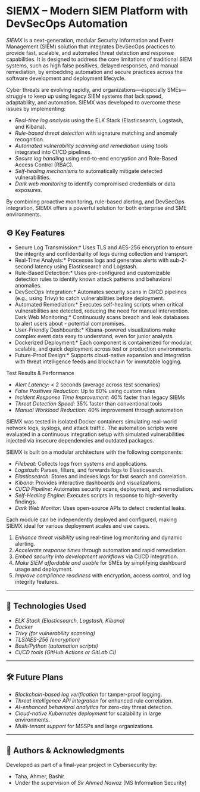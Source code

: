 # SIEMX – Modern SIEM Platform with DevSecOps Automation

*SIEMX* is a next-generation, modular Security Information and Event Management (SIEM) solution that integrates DevSecOps practices to provide fast, scalable, and automated threat detection and response capabilities. It is designed to address the core limitations of traditional SIEM systems, such as high false positives, delayed responses, and manual remediation, by embedding automation and secure practices across the software development and deployment lifecycle.


Cyber threats are evolving rapidly, and organizations—especially SMEs—struggle to keep up using legacy SIEM systems that lack speed, adaptability, and automation. SIEMX was developed to overcome these issues by implementing:

- *Real-time log analysis* using the ELK Stack (Elasticsearch, Logstash, and Kibana).
- *Rule-based threat detection* with signature matching and anomaly recognition.
- *Automated vulnerability scanning and remediation* using tools integrated into CI/CD pipelines.
- *Secure log handling* using end-to-end encryption and Role-Based Access Control (RBAC).
- *Self-healing mechanisms* to automatically mitigate detected vulnerabilities.
- *Dark web monitoring* to identify compromised credentials or data exposures.

By combining proactive monitoring, rule-based alerting, and DevSecOps integration, SIEMX offers a powerful solution for both enterprise and SME environments.

## ⚙ Key Features
- Secure Log Transmission:* Uses TLS and AES-256 encryption to ensure the integrity and confidentiality of logs during collection and transport.
- Real-Time Analysis:* Processes logs and generates alerts with sub-2-second latency using Elasticsearch and Logstash.
- Rule-Based Detection:* Uses pre-configured and customizable detection rules to identify known attack patterns and behavioral anomalies.
- DevSecOps Integration:* Automates security scans in CI/CD pipelines (e.g., using Trivy) to catch vulnerabilities before deployment.
- Automated Remediation:* Executes self-healing scripts when critical vulnerabilities are detected, reducing the need for manual intervention. Dark Web Monitoring:* Continuously scans breach and leak databases to alert users about - potential compromises.
- User-Friendly Dashboards:* Kibana-powered visualizations make complex event data easy to understand, even for junior analysts.
- Dockerized Deployment:* Each component is containerized for modular, scalable, and quick deployment across test or production environments.
- Future-Proof Design:* Supports cloud-native expansion and integration with threat intelligence feeds and blockchain for immutable logging.



 Test Results & Performance

- *Alert Latency:* < 2 seconds (average across test scenarios)
- *False Positives Reduction:* Up to 60% using custom rules
- *Incident Response Time Improvement:* 40% faster than legacy SIEMs
- *Threat Detection Speed:* 35% faster than conventional tools
- *Manual Workload Reduction:* 40% improvement through automation

SIEMX was tested in isolated Docker containers simulating real-world network logs, syslogs, and attack traffic. The automation scripts were evaluated in a continuous integration setup with simulated vulnerabilities injected via insecure dependencies and outdated packages.


SIEMX is built on a modular architecture with the following components:

- *Filebeat:* Collects logs from systems and applications.
- *Logstash:* Parses, filters, and forwards logs to Elasticsearch.
- *Elasticsearch:* Stores and indexes logs for fast search and correlation.
- *Kibana:* Provides interactive dashboards and visualizations.
- *CI/CD Pipeline:* Automates security scans, deployment, and remediation.
- *Self-Healing Engine:* Executes scripts in response to high-severity findings.
- *Dark Web Monitor:* Uses open-source APIs to detect credential leaks.

Each module can be independently deployed and configured, making SIEMX ideal for various deployment scales and use cases.




1. *Enhance threat visibility* using real-time log monitoring and dynamic alerting.
2. *Accelerate response times* through automation and rapid remediation.
3. *Embed security into development workflows* via CI/CD integration.
4. *Make SIEM affordable and usable* for SMEs by simplifying dashboard usage and deployment.
5. *Improve compliance readiness* with encryption, access control, and log integrity features.

---

## 🔧 Technologies Used

- *ELK Stack (Elasticsearch, Logstash, Kibana)*
- *Docker*
- *Trivy (for vulnerability scanning)*
- *TLS/AES-256 (encryption)*
- *Bash/Python (automation scripts)*
- *CI/CD tools (GitHub Actions or GitLab CI)*

---

## 🛠 Future Plans

- *Blockchain-based log verification* for tamper-proof logging.
- *Threat intelligence API integration* for enhanced rule correlation.
- *AI-enhanced behavioral analytics* for zero-day threat detection.
- *Cloud-native Kubernetes deployment* for scalability in large environments.
- *Multi-tenant support* for MSSPs and large organizations.

---

## 👥 Authors & Acknowledgments

Developed as part of a final-year project in Cybersecurity by:

- Taha, Ahmer, Bashir  
- Under the supervision of *Sir Ahmed Nawaz* (MS Information Security)



